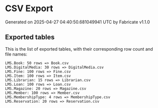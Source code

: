 # CSV Export

Generated on 2025-04-27 04:40:50.681049941 UTC by Fabricate v1.1.0

## Exported tables

This is the list of exported tables, with their corresponding row count and file names:

    LMS.Book: 50 rows => Book.csv
    LMS.DigitalMedia: 30 rows => DigitalMedia.csv
    LMS.Fine: 100 rows => Fine.csv
    LMS.Item: 100 rows => Item.csv
    LMS.Librarian: 15 rows => Librarian.csv
    LMS.Loan: 100 rows => Loan.csv
    LMS.Magazine: 20 rows => Magazine.csv
    LMS.Member: 100 rows => Member.csv
    LMS.MembershipType: 4 rows => MembershipType.csv
    LMS.Reservation: 20 rows => Reservation.csv
